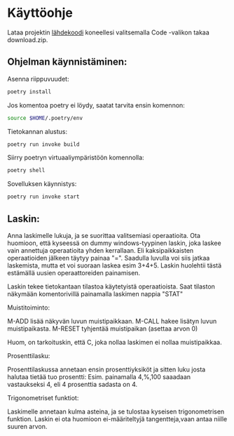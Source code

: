 # Käyttöohje

Lataa projektin [lähdekoodi](https://github.com/Doubleneck/ot-harjoitustyo) koneellesi valitsemalla Code -valikon takaa download.zip.

## Ohjelman käynnistäminen:

Asenna riippuvuudet:
```bash
poetry install
```
Jos komentoa poetry ei löydy, saatat tarvita ensin komennon:
```bash
source $HOME/.poetry/env
```
Tietokannan alustus:
```bash
poetry run invoke build
```
Siirry poetryn virtuaaliympäristöön komennolla: 
```bash
poetry shell
```
Sovelluksen käynnistys:
```bash
poetry run invoke start
```
## Laskin:

Anna laskimelle lukuja, ja se suorittaa valitsemiasi operaatioita. Ota huomioon, että kyseessä on dummy windows-tyypinen laskin, joka laskee vain annettuja operaatioita yhden kerrallaan. Eli kaksipaikkaisten operaatioiden jälkeen täytyy painaa "=".
Saadulla luvulla voi siis jatkaa laskemista, mutta et voi suoraan laskea esim 3+4+5. Laskin huolehtii tästä estämällä uusien operaattoreiden painamisen.

Laskin tekee tietokantaan tilastoa käytetyistä operaatioista. Saat tilaston näkymään komentorivillä painamalla laskimen nappia "STAT"

Muistitoiminto:

M-ADD lisää näkyvän luvun muistipaikkaan.
M-CALL hakee lisätyn luvun muistipaikasta.
M-RESET tyhjentää muistipaikan (asettaa arvon 0)

Huom, on tarkoituskin, että C, joka nollaa laskimen ei nollaa muistipaikkaa.

Prosenttilasku:

Prosenttilaskussa annetaan ensin prosenttiyksiköt ja sitten luku josta halutaa tietää tuo prosentti:
Esim. painamalla 4,%,100 saaadaan vastaukseksi 4, eli 4 prosenttia sadasta on 4.

Trigonometriset funktiot:

Laskimelle annetaan kulma asteina, ja se tulostaa kyseisen trigonometrisen funktion. Laskin ei ota huomioon ei-määriteltyjä tangentteja,vaan antaa niille suuren arvon.


